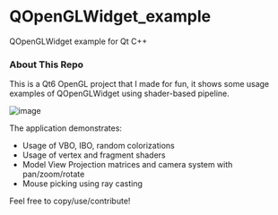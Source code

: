 # QOpenGLWidget_example
QOpenGLWidget example for Qt C++

### About This Repo
This is a Qt6 OpenGL project that I made for fun, it shows some usage examples of QOpenGLWidget using shader-based pipeline.

![image](https://user-images.githubusercontent.com/42382488/223473479-4d0ddffc-3063-44ce-b98d-f7e6edd70d20.png)


The application demonstrates:
- Usage of VBO, IBO, random colorizations
- Usage of vertex and fragment shaders
- Model View Projection matrices and camera system with pan/zoom/rotate
- Mouse picking using ray casting

Feel free to copy/use/contribute!
